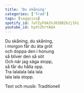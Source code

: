 ```yaml
--- 
title: 'Du skåning'
categories: ['Trad']
tags: [vaggvisa]
spotify_id: 7aTZyFOAIhJ03QRZk2jI61
youtube_id: hyXtZhrYAQ4
---
```


Du skåning, du skåning,  
i morgon får du äta gröt  
och doppa den i honung  
så bliver den så söt  
Och när jag säga stopp,  
så får du hålla opp.  
Tra lalalala lala lala  
lala lala stopp.


Text och musik:  Traditionell
